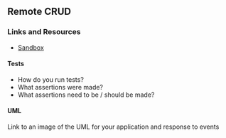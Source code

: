 ## Remote CRUD

### Links and Resources
* [Sandbox](https://codesandbox.io/s/82y0nron3l)


#### Tests
* How do you run tests?
* What assertions were made?
* What assertions need to be / should be made?

#### UML
Link to an image of the UML for your application and response to events
